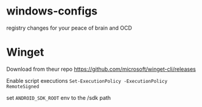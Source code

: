 # windows-configs
registry changes for your peace of brain and OCD

# Winget
Download from theur repo https://github.com/microsoft/winget-cli/releases

Enable script executions `Set-ExecutionPolicy -ExecutionPolicy RemoteSigned`

set `ANDROID_SDK_ROOT` env to the /sdk path
